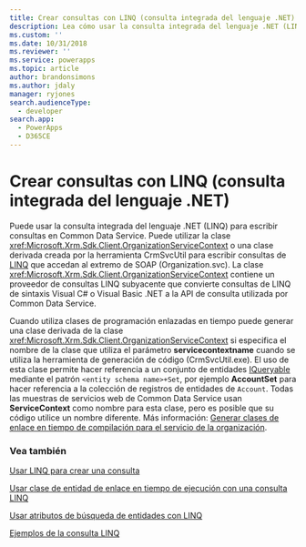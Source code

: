 ```yaml
---
title: Crear consultas con LINQ (consulta integrada del lenguaje .NET) (Common Data Service) | Microsoft Docs
description: Lea cómo usar la consulta integrada del lenguaje .NET (LINQ) para escribir consultas en Common Data Service
ms.custom: ''
ms.date: 10/31/2018
ms.reviewer: ''
ms.service: powerapps
ms.topic: article
author: brandonsimons
ms.author: jdaly
manager: ryjones
search.audienceType:
  - developer
search.app:
  - PowerApps
  - D365CE
---
```

# <a name="build-queries-with-linq-net-language-integrated-query"></a>Crear consultas con LINQ (consulta integrada del lenguaje .NET)

Puede usar la consulta integrada del lenguaje .NET (LINQ) para escribir consultas en Common Data Service. Puede utilizar la clase <xref:Microsoft.Xrm.Sdk.Client.OrganizationServiceContext> o una clase derivada creada por la herramienta CrmSvcUtil para escribir consultas de [LINQ](https://msdn.microsoft.com/library/bb397897.aspx) que accedan al extremo de SOAP (Organization.svc). La clase <xref:Microsoft.Xrm.Sdk.Client.OrganizationServiceContext> contiene un proveedor de consultas LINQ subyacente que convierte consultas de LINQ de sintaxis Visual C# o Visual Basic .NET a la API de consulta utilizada por Common Data Service.  
  
 Cuando utiliza clases de programación enlazadas en tiempo puede generar una clase derivada de la clase <xref:Microsoft.Xrm.Sdk.Client.OrganizationServiceContext> si especifica el nombre de la clase que utiliza el parámetro **servicecontextname** cuando se utiliza la herramienta de generación de código (CrmSvcUtil.exe). El uso de esta clase permite hacer referencia a un conjunto de entidades [IQueryable](https://msdn.microsoft.com/library/system.linq.iqueryable.aspx) mediante el patrón `<entity schema name>+Set`, por ejemplo **AccountSet** para hacer referencia a la colección de registros de entidades de `Account`. Todas las muestras de servicios web de Common Data Service usan **ServiceContext** como nombre para esta clase, pero es posible que su código utilice un nombre diferente. Más información: [Generar clases de enlace en tiempo de compilación para el servicio de la organización](generate-early-bound-classes.md).
  
### <a name="see-also"></a>Vea también

 [Usar LINQ para crear una consulta](use-linq-construct-query.md)  
  
 [Usar clase de entidad de enlace en tiempo de ejecución con una consulta LINQ](use-late-bound-entity-class-linq-query.md)  
  
 [Usar atributos de búsqueda de entidades con LINQ](order-results-entity-attributes-linq.md)  

 [Ejemplos de la consulta LINQ](linq-query-examples.md)